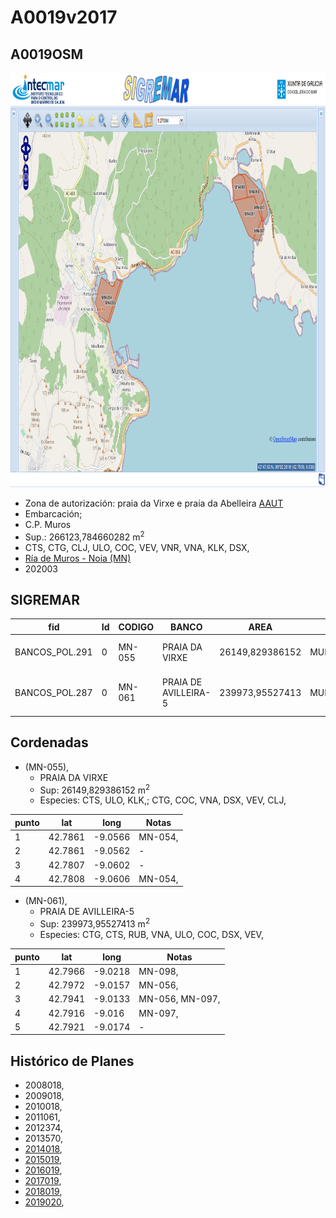 
# A0019v2017

## A0019OSM

<img src="https://raw.githubusercontent.com/galirema/galirema-notas/gh-pages/en/pages/uploads/images/A0018_19OSM.png" alt="A0019OSM" width="824" height="663">


* Zona de autorización: praia da Virxe e praia da Abelleira [AAUT](ZonasDeProduccionAAUT.md)
* Embarcación;
* C.P. Muros
* Sup.: 266123,784660282 m<sup>2</sup>
* CTS, CTG, CLJ, ULO, COC, VEV, VNR, VNA, KLK, DSX,
* [Ría de Muros - Noia (MN)](zp-MN.md)
* 202003


## SIGREMAR

|fid|Id|CODIGO|BANCO|AREA|ZONA|CONFRARIA|REXIMEN|MODALIDADE|PROVINCIA|ESP\_OBXET|ESP_SECUND|X|Y
|---|--|------|-----|----|----|---------|-------|----------|---------|---------|----------|-|-|
|BANCOS_POL.291|0|MN-055|PRAIA DA VIRXE|26149,829386152|MUROS/NOIA|MUROS|AUTORIZACION|FLOTE|A CORUÑA|CTS, ULO, KLK,|CTG, COC, VNA, DSX, VEV, CLJ,|495222.0|4736763.0|
|BANCOS_POL.287|0|MN-061|PRAIA DE AVILLEIRA-5|239973,95527413|MUROS/NOIA|MUROS|AUTORIZACION|FLOTE|A CORUÑA|CTG, CTS, RUB, VNA, ULO, COC, DSX, VEV,|SC|498599.0|4738027.0|



## Cordenadas

* (MN-055),
	* PRAIA DA VIRXE
	* Sup: 26149,829386152 m<sup>2</sup>
	* Especies: CTS, ULO, KLK,; CTG, COC, VNA, DSX, VEV, CLJ,

|punto|lat|long|Notas|
|-----|---|----|-----|
|1|42.7861|-9.0566|MN-054,|
|2|42.7861|-9.0562|-|
|3|42.7807|-9.0602|-|
|4|42.7808|-9.0606|MN-054,|


* (MN-061),
	* PRAIA DE AVILLEIRA-5
	* Sup: 239973,95527413 m<sup>2</sup>
	* Especies: CTG, CTS, RUB, VNA, ULO, COC, DSX, VEV,

|punto|lat|long|Notas|
|-----|---|----|-----|
|1|42.7966|-9.0218|MN-098,|
|2|42.7972|-9.0157|MN-056,|
|3|42.7941|-9.0133|MN-056, MN-097,|
|4|42.7916|-9.016|MN-097,|
|5|42.7921|-9.0174|-|





## Histórico de Planes


+ 2008018,
+ 2009018,
+ 2010018,
+ 2011061,
+ 2012374,
+ 2013570,
+ [2014018](http://www.galiciamarineira.info/content/pexma2014AAUT018),
+ [2015019](http://www.galiciamarineira.info/content/pexma2015AAUT019),
+ [2016019](http://www.galiciamarineira.info/content/pexma2016AAUT019),
+ [2017019](https://galirema.wikia.org/es/wiki/Pexma2017AAUT019),
+ [2018019](https://galirema.wikia.org/es/wiki/Pexma2018AAUT019),
+ [2019020](https://galirema.wikia.org/es/wiki/Pexma2019AAUT022),



